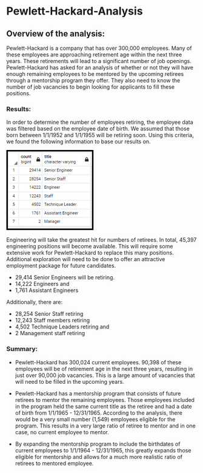 # Pewlett-Hackard-Analysis

## Overview of the analysis: 
Pewlett-Hackard is a company that has over 300,000 employees.  Many of these employees are approaching retirement age within the next three years. These retirements will lead to a significant number of job openings. Pewlett-Hackard has asked for an analysis of whether or not they will have enough remaining employees to be mentored by the upcoming retirees through a mentorship program they offer.  They also need to know the number of job vacancies to begin looking for applicants to fill these positions. 


### Results: 

In order to determine the number of employees retiring, the employee data was filtered based on the employee date of birth.  We assumed that those born between 1/1/1952 and 1/1/1955 will be retiring soon.  Using this criteria, we found the following information to base our results on. 

  ![Unique_Titles_Count](https://github.com/laura3kids/Pewlett-Hackard-Analysis/blob/main/Unique_Titles_Count.png)
  
Engineering will take the greatest hit for numbers of retirees. In total, 45,397 engineering positions will become available. This will require some extensive work for Pewlett-Hackard to replace this many positions. Additional exploration will need to be done to offer an attractive employment package for future candidates. 
* 29,414 Senior Engineers will be retiring.  
* 14,222 Engineers and
* 1,761 Assistant Engineers

Additionally, there are:
* 28,254 Senior Staff retiring
* 12,243 Staff members retiring
* 4,502 Technique Leaders retiring and
* 2 Management staff retiring
 

### Summary: 

* Pewlett-Hackard has 300,024 current employees.  90,398 of these employees will be of retirement age in the next three years, resulting in just over 90,000 job vacancies. This is a large amount of vacancies that will need to be filled in the upcoming years.  

* Pewlett-Hackard has a mentorship program that consists of future retirees to mentor the remaining employees.  Those employees included in the program held the same current title as the retiree and had a date of birth from 1/1/1965 - 12/31/1965.  According to the analysis, there would be a very small number (1,549) employees eligible for the program.  This results in a very large ratio of retiree to mentor and in one case, no current employee to mentor.   



* By expanding the mentorship program to include the birthdates of current employees to 1/1/1964 - 12/31/1965, this greatly expands those eligible for mentorship and allows for a much more realistic ratio of retirees to mentored employee.  




